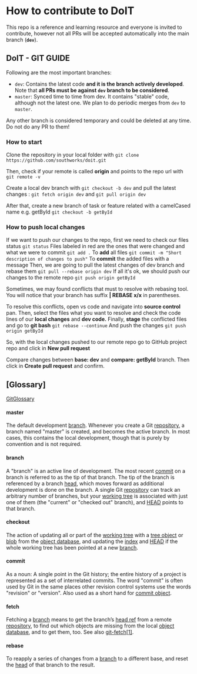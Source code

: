 ﻿# How to contribute to DoIT


This repo is a reference and learning resource and everyone is invited to contribute, however not all PRs will be accepted automatically into the main branch (**`dev`**).

## DoIT - GIT GUIDE

Following are the most important branches:

- `dev`: Contains the latest code **and it is the branch actively developed**. Note that **all PRs must be against `dev` branch to be considered**. 
- `master`: Synced time to time from dev. It contains "stable" code, although not the latest one. We plan to do periodic merges from `dev` to `master`.

Any other branch is considered temporary and could be deleted at any time. Do not do any PR to them!

### How to start

Clone the repository in your local folder with
`git clone https://github.com/southworks/doit.git`

Then, check if your remote is called **origin** and points to the repo url with
`git remote -v`

Create a local dev branch with
`git checkout -b dev`
and pull the latest changes :
`git fetch origin dev`
and
`git pull origin dev`

After that, create a new branch of task or feature related with a camelCased name e.g. getById
`git checkout -b getById`

### How to push local changes

If we want to push our changes to the repo, first we need to check our files status
`git status`
Files labeled in red are the ones that were changed and what we were to commit
`git add .`
To **add** all files
`git commit -m "Short description of changes to push"`
To **commit** the added files with a message
Then, we are going to pull the latest changes of dev branch and rebase them
`git pull --rebase origin dev`
If all it's ok, we should push our changes to the remote repo
`git push origin getById`

Sometimes, we may found conflicts that must to resolve with rebasing tool. You will notice that  your branch has suffix **| REBASE x/x** in parentheses.

To resolve this conflicts, open vs code and navigate into **source control** pan. Then, select the files what you want to resolve and check the code lines of our **local changes** and **dev code.**
Finally, **stage** the conflicted files and go to **git bash**
`git rebase --continue`
And push the changes
`git push origin getById`

So, with the local changes pushed to our remote repo go to GitHub project repo and click in **New pull request**

Compare changes between **base: dev** and **compare: getById** branch. Then click in **Create pull request** and confirm.

## [Glossary]
[GitGlossary](https://git-scm.com/docs/gitglossary)

#### master

The default development  [branch](https://git-scm.com/docs/gitglossary#def_branch). Whenever you create a Git  [repository](https://git-scm.com/docs/gitglossary#def_repository), a branch named "master" is created, and becomes the active branch. In most cases, this contains the local development, though that is purely by convention and is not required.


#### branch

A "branch" is an active line of development. The most recent  [commit](https://git-scm.com/docs/gitglossary#def_commit)  on a branch is referred to as the tip of that branch. The tip of the branch is referenced by a branch  [head](https://git-scm.com/docs/gitglossary#def_head), which moves forward as additional development is done on the branch. A single Git  [repository](https://git-scm.com/docs/gitglossary#def_repository)  can track an arbitrary number of branches, but your  [working tree](https://git-scm.com/docs/gitglossary#def_working_tree)  is associated with just one of them (the "current" or "checked out" branch), and  [HEAD](https://git-scm.com/docs/gitglossary#def_HEAD)  points to that branch.

#### checkout

The action of updating all or part of the  [working tree](https://git-scm.com/docs/gitglossary#def_working_tree)  with a  [tree object](https://git-scm.com/docs/gitglossary#def_tree_object)  or  [blob](https://git-scm.com/docs/gitglossary#def_blob_object)  from the  [object database](https://git-scm.com/docs/gitglossary#def_object_database), and updating the  [index](https://git-scm.com/docs/gitglossary#def_index)  and  [HEAD](https://git-scm.com/docs/gitglossary#def_HEAD)  if the whole working tree has been pointed at a new  [branch](https://git-scm.com/docs/gitglossary#def_branch).


#### commit

As a noun: A single point in the Git history; the entire history of a project is represented as a set of interrelated commits. The word "commit" is often used by Git in the same places other revision control systems use the words "revision" or "version". Also used as a short hand for  [commit object](https://git-scm.com/docs/gitglossary#def_commit_object).

#### fetch

Fetching a  [branch](https://git-scm.com/docs/gitglossary#def_branch)  means to get the branch’s  [head ref](https://git-scm.com/docs/gitglossary#def_head_ref)  from a remote  [repository](https://git-scm.com/docs/gitglossary#def_repository), to find out which objects are missing from the local  [object database](https://git-scm.com/docs/gitglossary#def_object_database), and to get them, too. See also  [git-fetch[1]](https://git-scm.com/docs/git-fetch).

#### rebase

To reapply a series of changes from a  [branch](https://git-scm.com/docs/gitglossary#def_branch)  to a different base, and reset the  [head](https://git-scm.com/docs/gitglossary#def_head)  of that branch to the result.
